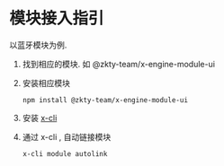 # 模块接入指引

以蓝牙模块为例. 

1. 找到相应的模块. 如  @zkty-team/x-engine-module-ui

3. 安装相应模块
   ```
   npm install @zkty-team/x-engine-module-ui
   ```
   
4. 安装 [x-cli](./docs/product/x-cli)
   
4. 通过 x-cli , 自动链接模块

   ```
   x-cli module autolink
   ```

   



 

